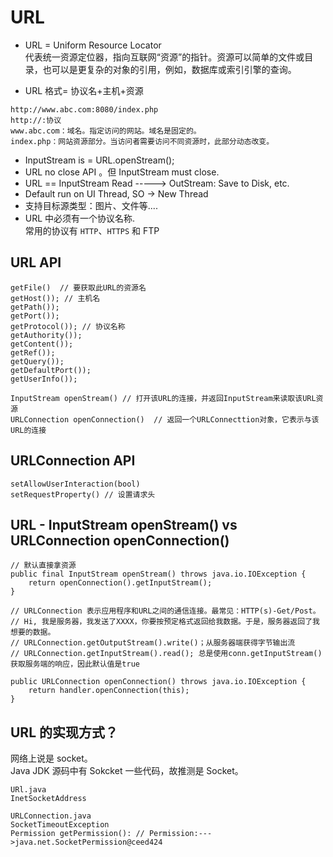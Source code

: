 # URL

- URL = Uniform Resource Locator  
  代表统一资源定位器，指向互联网“资源”的指针。资源可以简单的文件或目录，也可以是更复杂的对象的引用，例如，数据库或索引引擎的查询。

- URL 格式= 协议名+主机+资源

```
http://www.abc.com:8080/index.php
http://:协议
www.abc.com：域名。指定访问的网站。域名是固定的。
index.php：网站资源部分。当访问者需要访问不同资源时，此部分动态改变。
```

- InputStream is = URL.openStream();
- URL no close API 。但 InputStream must close.
- URL == InputStream Read -----> OutStream: Save to Disk, etc.
- Default run on UI Thread, SO -> New Thread
- 支持目标源类型：图片、文件等....
- URL 中必须有一个协议名称.  
  常用的协议有 `HTTP`、`HTTPS` 和 FTP

## URL API

```
getFile()  // 要获取此URL的资源名
getHost()); // 主机名
getPath());
getPort());
getProtocol()); // 协议名称
getAuthority());
getContent());
getRef());
getQuery());
getDefaultPort());
getUserInfo());

InputStream openStream() // 打开该URL的连接，并返回InputStream来读取该URL资源
URLConnection openConnection()  // 返回一个URLConnecttion对象，它表示与该URL的连接
```

## URLConnection API

```
setAllowUserInteraction(bool)
setRequestProperty() // 设置请求头
```

## URL - InputStream openStream() vs URLConnection openConnection()

```
// 默认直接拿资源
public final InputStream openStream() throws java.io.IOException {
    return openConnection().getInputStream();
}

// URLConnection 表示应用程序和URL之间的通信连接。最常见：HTTP(s)-Get/Post。
// Hi, 我是服务器，我发送了XXXX，你要按预定格式返回给我数据。于是，服务器返回了我想要的数据。
// URLConnection.getOutputStream().write()；从服务器端获得字节输出流
// URLConnection.getInputStream().read(); 总是使用conn.getInputStream()获取服务端的响应，因此默认值是true

public URLConnection openConnection() throws java.io.IOException {
    return handler.openConnection(this);
}
```

## URL 的实现方式？

网络上说是 socket。  
Java JDK 源码中有 Sokcket 一些代码，故推测是 Socket。

```
URl.java
InetSocketAddress

URLConnection.java
SocketTimeoutException
Permission getPermission(): // Permission:--->java.net.SocketPermission@ceed424
```
